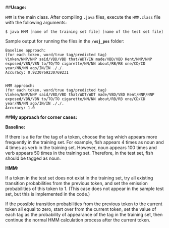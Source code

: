 ##**Usage:**

`HMM` is the main class. After compiling `.java` files, execute the `HMM.class` file with the following arguments:

```$ java HMM [name of the training set file] [name of the test set file]```

Sample output for running the files in the **```/wsj_pos```** folder:
```
Baseline approach: 
(for each token, word/true tag/predicted tag)
Vinken/NNP/NNP said/VBD/VBD that/WDT/IN made/VBD/VBD Kent/NNP/NNP exposed/VBN/VBN to/TO/TO cigarette/NN/NN about/RB/RB one/CD/CD year/NN/NN ago/IN/IN ././. 
Accuracy: 0.9230769230769231


HMM approach: 
(for each token, word/true tag/predicted tag)
Vinken/NNP/NNP said/VBD/VBD that/WDT/WDT made/VBD/VBD Kent/NNP/NNP exposed/VBN/VBN to/TO/TO cigarette/NN/NN about/RB/RB one/CD/CD year/NN/NN ago/IN/IN ././. 
Accuracy: 1.0
```


##**My approach for corner cases:**

**Baseline:**

If there is a tie for the tag of a token, choose the tag which appears more frequently in the training set. 
For example, fish appears 4 times as noun and 4 times as verb in the training set. However, noun appears 100 times and verb appears 50 times in the training set. Therefore, in the test set, fish should be tagged as noun.

**HMM:**

If a token in the test set does not exist in the training set, try all existing transition probabilities from the previous token, and set the emission probabilities of this token to 1. (This case does not appear in the sample test set, but this is implemented in the code.)

If the possible transition probabilities from the previous token to the current token all equal to zero, start over from the current token, set the value of each tag as the probability of appearance of the tag in the training set, then continue the normal HMM calculation process after the current token. 


